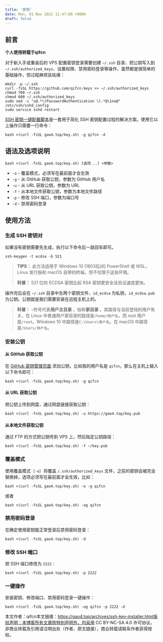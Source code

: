 ```yaml
---
title: '密钥'
date: Mon, 01 Nov 2021 11:47:00 +0000
draft: false
---
```


前言
--

**个人使用转载于qifcn**

对于新入手或重装后的 VPS 配置密钥登录需要创建 `~/.ssh` 目录、把公钥写入到 `~/.ssh/authorized_keys`、设置权限、禁用密码登录等操作，虽然都是很简单的基础操作，但过程麻烦且枯燥：

```
mkdir -p ~/.ssh
curl -fsSL https://github.com/qifcn.keys >> ~/.ssh/authorized_keys
chmod 700 ~/.ssh
chmod 600 ~/.ssh/authorized_keys
sudo sed -i "s@.*\(PasswordAuthentication \).*@\1no@" /etc/ssh/sshd_config
sudo service sshd restart
```

[SSH 密钥一键配置脚本](https://gao4.top/go/aHR0cHM6Ly9naXRodWIuY29tL1AzVEVSWC9TU0hfS2V5X0luc3RhbGxlcg)是一套用于简化 SSH 密钥配置过程的解决方案。使用它以上操作只需要一行命令：

```
bash <(curl -fsSL gao4.top/key.sh) -g qifcn -d
```

语法及选项说明
-------

```
bash <(curl -fsSL gao4.top/key.sh) [选项...] <参数>
```

*   `-o` - 覆盖模式，必须写在最前面才会生效
*   `-g` - 从 GitHub 获取公钥，参数为 GitHub 用户名
*   `-u` - 从 URL 获取公钥，参数为 URL
*   `-f` - 从本地文件获取公钥，参数为本地文件路径
*   `-p` - 修改 SSH 端口，参数为端口号
*   `-d` - 禁用密码登录

使用方法
----

### 生成 SSH 密钥对

如果没有密钥需要先生成，执行以下命令后一路回车即可。

```
ssh-keygen -t ecdsa -b 521
```

> **TIPS：** 此方法适用于 Win­dows 10 (1803后)的 Pow­er­Shell 或 WSL，Linux 发行版和 ma­cOS 自带的终端，但不仅限于这些环境。
> 
> **科普：** 521 位的 ECDSA 密钥比起 RSA 密钥更安全且验证速度更快。

操作完后会在 `~/.ssh` 目录中生两个密钥文件，`id_ecdsa` 为私钥，`id_ecdsa.pub` 为公钥。公钥就是我们需要安装在远程主机上的。

> **科普：** `~`符号代表**用户主目录** ，俗称**家目录** 。其路径与当前登陆的用户有关，在 Linux 中普通用户家目录的路径是`/home/用户名`，而 root 用户是`/root`。Win­dows 10 中路径是`C:\Users\用户名`。在 ma­cOS 中路径是`/Users/用户名`。

### 安装公钥

#### 从 GitHub 获取公钥

在 [GitHub 密钥管理页面](https://gao4.top/go/aHR0cHM6Ly9naXRodWIuY29tL3NldHRpbmdzL2tleXM) 添加公钥，比如我的用户名是 `qifcn`，那么在主机上输入以下命令即可：

```
bash <(curl -fsSL gao4.top/key.sh) -g qifcn
```

#### 从 URL 获取公钥

把公钥上传到网盘，通过网盘链接获取公钥：

```
bash <(curl -fsSL gao4.top/key.sh) -u https://gao4.top/key.pub
```

#### 从本地文件获取公钥

通过 FTP 的方式把公钥传到 VPS 上，然后指定公钥路径：

```
bash <(curl -fsSL gao4.top/key.sh) -f ~/key.pub
```

### 覆盖模式

使用覆盖模式（`-o`）将覆盖 `/.ssh/authorized_keys` 文件，之前的密钥会被完全替换掉，选项必须写在最前面才会生效，比如：

```
bash <(curl -fsSL gao4.top/key.sh) -o -g qifcn
```

或者

```
bash <(curl -fsSL gao4.top/key.sh) -og qifcn
```

### 禁用密码登录

在确定使用密钥能正常登录后禁用密码登录：

```
bash <(curl -fsSL gao4.top/key.sh) -d
```

### 修改 SSH 端口

把 SSH 端口修改为 `2222`：

```
bash <(curl -fsSL gao4.top/key.sh) -p 2222
```

### 一键操作

安装密钥、修改端口、禁用密码登录一键操作：

```
bash <(curl -fsSL gao4.top/key.sh) -og qifcn -p 2222 -d
``````
本文作者：qifcn本文链接：https://gao4.top/archives/ssh-key-installer.html版权声明：本博客所有文章除特别声明外，均采用 CC BY-NC-SA 4.0 许可协议。非商业转载及引用请注明出处（作者、原文链接），商业转载请联系作者获得授权。
```